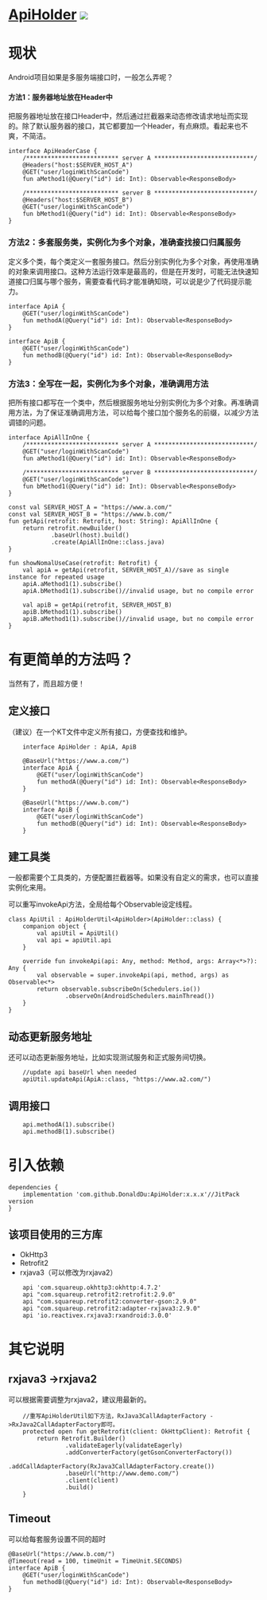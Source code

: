# [ApiHolder](https://github.com/DonaldDu/ApiHolder) [![](https://jitpack.io/v/DonaldDu/ApiHolder.svg)](https://jitpack.io/#DonaldDu/ApiHolder)
# 现状
Android项目如果是多服务端接口时，一般怎么弄呢？

#### 方法1：服务器地址放在Header中
把服务器地址放在接口Header中，然后通过拦截器来动态修改请求地址而实现的。除了默认服务器的接口，其它都要加一个Header，有点麻烦。看起来也不爽，不简洁。

```
interface ApiHeaderCase {
    /************************** server A ****************************/
    @Headers("host:$SERVER_HOST_A")
    @GET("user/loginWithScanCode")
    fun aMethod1(@Query("id") id: Int): Observable<ResponseBody>

    /************************** server B ****************************/
    @Headers("host:$SERVER_HOST_B")
    @GET("user/loginWithScanCode")
    fun bMethod1(@Query("id") id: Int): Observable<ResponseBody>
}
```

### 方法2：多套服务类，实例化为多个对象，准确查找接口归属服务
定义多个类，每个类定义一套服务接口。然后分别实例化为多个对象，再使用准确的对象来调用接口。这种方法运行效率是最高的，但是在开发时，可能无法快速知道接口归属与哪个服务，需要查看代码才能准确知晓，可以说是少了代码提示能力。

```
interface ApiA {
    @GET("user/loginWithScanCode")
    fun methodA(@Query("id") id: Int): Observable<ResponseBody>
}

interface ApiB {
    @GET("user/loginWithScanCode")
    fun methodB(@Query("id") id: Int): Observable<ResponseBody>
}
```

### 方法3：全写在一起，实例化为多个对象，准确调用方法
把所有接口都写在一个类中，然后根据服务地址分别实例化为多个对象。再准确调用方法，为了保证准确调用方法，可以给每个接口加个服务名的前缀，以减少方法调错的问题。


```
interface ApiAllInOne {
    /************************** server A ****************************/
    @GET("user/loginWithScanCode")
    fun aMethod1(@Query("id") id: Int): Observable<ResponseBody>

    /************************** server B ****************************/
    @GET("user/loginWithScanCode")
    fun bMethod1(@Query("id") id: Int): Observable<ResponseBody>
}

const val SERVER_HOST_A = "https://www.a.com/"
const val SERVER_HOST_B = "https://www.b.com/"
fun getApi(retrofit: Retrofit, host: String): ApiAllInOne {
    return retrofit.newBuilder()
            .baseUrl(host).build()
            .create(ApiAllInOne::class.java)
}

fun showNomalUseCase(retrofit: Retrofit) {
    val apiA = getApi(retrofit, SERVER_HOST_A)//save as single instance for repeated usage
    apiA.aMethod1(1).subscribe()
    apiA.bMethod1(1).subscribe()//invalid usage, but no compile error

    val apiB = getApi(retrofit, SERVER_HOST_B)
    apiB.bMethod1(1).subscribe()
    apiB.aMethod1(1).subscribe()//invalid usage, but no compile error
}
```
# 有更简单的方法吗？
当然有了，而且超方便！

## 定义接口
（建议）在一个KT文件中定义所有接口，方便查找和维护。
```
    interface ApiHolder : ApiA, ApiB

    @BaseUrl("https://www.a.com/")
    interface ApiA {
        @GET("user/loginWithScanCode")
        fun methodA(@Query("id") id: Int): Observable<ResponseBody>
    }

    @BaseUrl("https://www.b.com/")
    interface ApiB {
        @GET("user/loginWithScanCode")
        fun methodB(@Query("id") id: Int): Observable<ResponseBody>
    }
```
## 建工具类
一般都需要个工具类的，方便配置拦截器等。如果没有自定义的需求，也可以直接实例化来用。

可以重写invokeApi方法，全局给每个Observable设定线程。

```
class ApiUtil : ApiHolderUtil<ApiHolder>(ApiHolder::class) {
    companion object {
        val apiUtil = ApiUtil()
        val api = apiUtil.api
    }

    override fun invokeApi(api: Any, method: Method, args: Array<*>?): Any {
        val observable = super.invokeApi(api, method, args) as Observable<*>
        return observable.subscribeOn(Schedulers.io())
                .observeOn(AndroidSchedulers.mainThread())
    }
}
```
## 动态更新服务地址
还可以动态更新服务地址，比如实现测试服务和正式服务间切换。
```
    //update api baseUrl when needed
    apiUtil.updateApi(ApiA::class, "https://www.a2.com/")
```

## 调用接口
```
    api.methodA(1).subscribe()
    api.methodB(1).subscribe()
```
# 引入依赖
```
dependencies {
    implementation 'com.github.DonaldDu:ApiHolder:x.x.x'//JitPack version
}
```
## 该项目使用的三方库
- OkHttp3
- Retrofit2
- rxjava3（可以修改为rxjava2）

```
    api 'com.squareup.okhttp3:okhttp:4.7.2'
    api "com.squareup.retrofit2:retrofit:2.9.0"
    api "com.squareup.retrofit2:converter-gson:2.9.0"
    api "com.squareup.retrofit2:adapter-rxjava3:2.9.0"
    api 'io.reactivex.rxjava3:rxandroid:3.0.0'
```
# 其它说明
## rxjava3 ->rxjava2
可以根据需要调整为rxjava2，建议用最新的。

```
    //重写ApiHolderUtil如下方法，RxJava3CallAdapterFactory ->RxJava2CallAdapterFactory即可。
    protected open fun getRetrofit(client: OkHttpClient): Retrofit {
        return Retrofit.Builder()
                .validateEagerly(validateEagerly)
                .addConverterFactory(getGsonConverterFactory())
                .addCallAdapterFactory(RxJava3CallAdapterFactory.create())
                .baseUrl("http://www.demo.com/")
                .client(client)
                .build()
    }
```
## Timeout
可以给每套服务设置不同的超时
```
@BaseUrl("https://www.b.com/")
@Timeout(read = 100, timeUnit = TimeUnit.SECONDS)
interface ApiB {
    @GET("user/loginWithScanCode")
    fun methodB(@Query("id") id: Int): Observable<ResponseBody>
}
```
